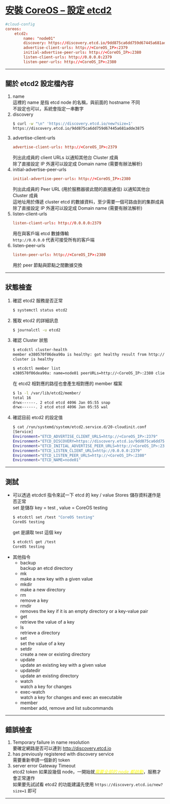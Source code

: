 [安裝 CoreOS – 設定 etcd2](http://benjr.tw/96404)
===
```conf
#cloud-config
coreos:
	etcd2:
		name: "node01"
		discovery: https://discovery.etcd.io/9dd875ca6dd759d67445a681adde3875
		advertise-client-urls: http://<CoreOS_IP>:2379
		initial-advertise-peer-urls: http://<CoreOS_IP>:2380
		listen-client-urls: http://0.0.0.0:2379
		listen-peer-urls: http://<CoreOS_IP>:2380
```
***
## 關於 etcd2 設定檔內容
1. name  
	這裡的 name 是指 etcd node 的名稱，與前面的 hostname 不同  
	不設定也可以，系統會指定一串數字
2. discovery  
	```sh
	$ curl -w "\n" 'https://discovery.etcd.io/new?size=1'
	https://discovery.etcd.io/9dd875ca6dd759d67445a681adde3875
	```
3. advertise-client-urls  
	```conf
	advertise-client-urls: http://<CoreOS_IP>:2379
	```
	列出此成員的 client URLs 以通知其他台 Cluster 成員  
	除了直接設定 IP 外還可以設定成 Domain name (需要有辦法解析)  
4. initial-advertise-peer-urls  
	```conf
	initial-advertise-peer-urls: http://<CoreOS_IP>:2380
	```
	列出此成員的 Peer URL (用於服務器彼此間的直接通信) 以通知其他台 Cluster 成員  
	這地址用於傳遞 cluster etcd 的數據資料，至少需要一個可路由到的集群成員  
	除了直接設定 IP 外還可以設定成 Domain name (需要有辦法解析)  
5. listen-client-urls  
	```conf
	listen-client-urls: http://0.0.0.0:2379
	```
	用在與客戶端 etcd 數據傳輸  
	`http://0.0.0.0` 代表可接受所有的客戶端
6. listen-peer-urls  
	```conf
	listen-peer-urls: http://<CoreOS_IP>:2380
	```
	用於 peer 節點與節點之間數據交換
***
## 狀態檢查
1. 確認 etcd2 服務是否正常
	```sh
	$ systemctl status etcd2
	```
2. 獲取 etcd2 的詳細訊息
	```sh
	$ journalctl -u etcd2
	```
3. 確認 Cluster 狀態
	```sh
	$ etcdctl cluster-health
	member e380570f06dea90a is healthy: got healthy result from http://<CoreOS_IP>:2379
	cluster is healthy
	```
	```sh
	$ etcdctl member list
	e380570f06dea90a: name=node01 peerURLs=http://<CoreOS_IP>:2380 clientURLs=http://<CoreOS_IP>:2379 isLeader=true
	```
	在 etcd2 相對應的路徑也會產生相對應的 member 檔案
	```sh
	$ ls -l /var/lib/etcd2/member/
	total 16
	drwx------. 2 etcd etcd 4096 Jan 05:55 snap
	drwx------. 2 etcd etcd 4096 Jan 05:55 wal
	```
4. 確認目前 etcd2 的設定值
	```sh
	$ cat /run/systemd/system/etcd2.service.d/20-cloudinit.conf 
	[Service]
	Environment="ETCD_ADVERTISE_CLIENT_URLS=http://<CoreOS_IP>:2379"
	Environment="ETCD_DISCOVERY=https://discovery.etcd.io/9dd875ca6dd759d67445a681adde3875"
	Environment="ETCD_INITIAL_ADVERTISE_PEER_URLS=http://<CoreOS_IP>:2380"
	Environment="ETCD_LISTEN_CLIENT_URLS=http://0.0.0.0:2379"
	Environment="ETCD_LISTEN_PEER_URLS=http://<CoreOS_IP>:2380"
	Environment="ETCD_NAME=node01"
	```
***
## 測試  
- 可以透過 etcdctl 指令來試一下 etcd 的 key / value Stores 儲存資料運作是否正常  
	set 是儲存 key = test , value = CoreOS testing
	```sh
	$ etcdctl set /test "CoreOS testing"
	CoreOS testing
	```
	get 是讀取 test 這個 key
	```sh
	$ etcdctl get /test                 
	CoreOS testing
	```
- 其他指令
	- backup  
		backup an etcd directory
	- mk  
		make a new key with a given value
	- mkdir  
		make a new directory
	- rm  
		remove a key
	- rmdir  
		removes the key if it is an empty directory or a key-value pair
	- get  
		retrieve the value of a key
	- ls  
		retrieve a directory
	- set  
		set the value of a key
	- setdir  
		create a new or existing directory
	- update  
		update an existing key with a given value
	- updatedir  
		update an existing directory
	- watch  
		watch a key for changes
	- exec-watch  
		watch a key for changes and exec an executable
	- member  
		member add, remove and list subcommands
***
## 錯誤檢查  
1. Temporary failure in name resolution  
	要確定網路是否可以連到 http://discovery.etcd.io
2. has previously registered with discovery service  
	需要重新申請一個新的 token
3. server error Gateway Timeout  
	etcd2 token 如果設幾個 node，一開始就<u>*<font color=#FFFF00>需要全部的 node 都啟動</font>*</u>，服務才會正常運作  
	如果要先試試看 etcd2 的功能建議先使用 `https://discovery.etcd.io/new?size=1` 即可
***
